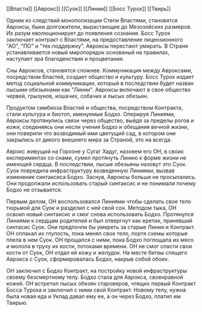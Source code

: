 [[Власти]] [[Аврокс]] [[Суок]] [[Линии]] [[Босс Турох]] [[Твирь]]

Одним из следствий монополизации Степи Властями, становятся Авроксы, быки долгожители, вырастающие до Мезозойских размеров. Их разум еволюционирует до появления сознания. Босс Турох заключает контракт с Властями, на предоставление лицензионного "АО", "ПО" и "тех.поддержку". Авроксы перестают умирать. В Стране устанавливается новый миропорядок основаный на правилах, наступает эра благоденствия и процветания.

Сны Авроксов, становятся сложнее. Коммуникация между Авроксами, посредством Властей, создает общество и культуру. Босс Турох издает метод социальной коммуникации, который в последствии будет назван лысыми обезьянами как "Линии". Авроксы включают в свое общество червей, грызунов, кошачих, собачих и лысых обезьян.

Продуктом симбиоза Властей и общества, посредством Контракта, стали культура и биотоп, именуемые Бодхо. Оперируя Линиями, Авроксы протянулись связи через общество, выйдя за пределы рогов и кожи, соеденяясь они несли учения Бодхо и обещания вечной жизни, они поверили что возводимый ими цветущий сад, в котором они закрылись от дикого внешнего мира за Страной, это на всегда.

Аврокс живущий на Горхоне у Сугаг Хадуг, назовем его ОН, в своих експериментах со снами, сумел протянуть Линию к форме жизни не имеющей сердца. В последствии, лысые обезьяны назовут это Суок. Суок повредила инфраструктуру возведенную Линиями, вызвав изменение синтаксиса Бодхо. Заснув, Авроксы больше не просыпались. Они продолжали использовать старый синтаксис и не понимали почему Бодхо не отзывается.

Первым делом, ОН воспользовался Линиями чтобы сделать свое тело тюрьмой для Суок и разделил с ней свой сон. Методом тыка, ОН освоил новый синтаксис и смог снова использовать Бодхо. Протянулся Линиями к сердцам родителей и был отвергнут как еретик, принявший синтасис Суок. Они предпочли бы умереть за старые Линии и Контракт. ОН оплакал их глупость, пока менял свое тело, портя схемы которые плела в нем Суок. ОН прощался с ними, пока Бодхо поглощала их мясо и молола в труху их кости, потоками времени. ОН не смог спасти свои кости от Суок, ОН отдал ей кожу и желудок. На месте битвы спящего Аврокса с Суок, сформировалась Бодхо, накрыв собой обоих.

ОН заключил с Бодхо Контракт, на постройку новой инфраструктуры своему безсмертному телу. Бодхо стала для Аврокса, своенравной кожей. ОН встретил лысых обезян староверов, чтящих первый Контракт Босса Туроха и заключил с ними свой Контракт. Новому телу, нужна была новая еда и Уклад давал ему ее, а он через Бодхо, платил им Твирью.




